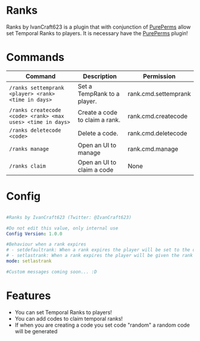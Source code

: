 # Ranks
Ranks by IvanCraft623 is a plugin that with conjunction of [PurePerms](https://github.com/poggit-orphanage/PurePerms/) allow set Temporal Ranks to players.
It is necessary have the [PurePerms](https://github.com/poggit-orphanage/PurePerms/) plugin!

# Commands
Command | Description | Permission
--- | --- | ---
`/ranks settemprank <player> <rank> <time in days>` | Set a TempRank to a player. | rank.cmd.settemprank
`/ranks createcode <code> <rank> <max uses> <time in days>` | Create a code to claim a rank. | rank.cmd.createcode
`/ranks deletecode <code>` | Delete a code. | rank.cmd.deletecode
`/ranks manage` | Open an UI to manage | rank.cmd.manage
`/ranks claim` | Open an UI to claim a code | None

# Config

``` YAML

#Ranks by IvanCraft623 (Twitter: @IvanCraft623)

#Do not edit this value, only internal use
Config Version: 1.0.0

#Behaviour when a rank expires
# - setdefaultrank: When a rank expires the player will be set to the default rank
# - setlastrank: When a rank expires the player will be given the rank he had previously
mode: setlastrank

#Custom messages coming soon... :D
```

# Features

- You can set Temporal Ranks to players!
- You can add codes to claim temporal ranks!
- If when you are creating a code you set code "random" a random code will be generated
